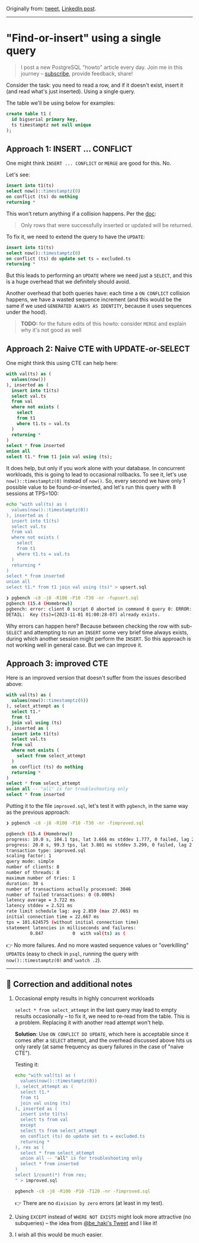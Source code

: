 Originally from: [tweet](https://twitter.com/samokhvalov/status/1719635712545591630), [LinkedIn post]().

---

# "Find-or-insert" using a single query

> I post a new PostgreSQL "howto" article every day. Join me in this
> journey – [subscribe](https://twitter.com/samokhvalov/), provide feedback, share!

Consider the task: you need to read a row, and if it doesn't exist, insert it (and read what's just inserted). Using a
single query.

The table we'll be using below for examples:

```sql
create table t1 (
  id bigserial primary key,
  ts timestamptz not null unique
);
```

## Approach 1: INSERT ... CONFLICT

One might think `INSERT ... CONFLICT` or `MERGE` are good for this. No.

Let's see:

```sql
insert into t1(ts)
select now()::timestamptz(0)
on conflict (ts) do nothing
returning *
```

This won't return anything if a collision happens. Per the [doc](https://postgresql.org/docs/current/sql-insert.html):

> Only rows that were successfully inserted or updated will be returned.

To fix it, we need to extend the query to have the `UPDATE`:

```sql
insert into t1(ts)
select now()::timestamptz(0)
on conflict (ts) do update set ts = excluded.ts
returning *
```

But this leads to performing an `UPDATE` where we need just a `SELECT`, and this is a huge overhead that we definitely
should avoid.

Another overhead that both queries have: each time a `ON CONFLICT` collision happens, we have a wasted sequence
increment (and this would be the same if we used `GENERATED ALWAYS AS IDENTITY`, because it uses sequences under the
hood).

> **TODO:** for the future edits of this howto: consider `MERGE` and explain why it's not good as well

## Approach 2: Naive CTE with UPDATE-or-SELECT

One might think this using CTE can help here:

```sql
with val(ts) as (
  values(now())
), inserted as (
  insert into t1(ts)
  select val.ts
  from val
  where not exists (
    select
    from t1
    where t1.ts = val.ts
  )
  returning *
)
select * from inserted
union all
select t1.* from t1 join val using (ts);
```

It does help, but only if you work alone with your database. In concurrent workloads, this is going to lead to
occasional rollbacks. To see it, let's use `now()::timestamptz(0)` instead of `now()`. So, every second we have only 1
possible value to be found-or-inserted, and let's run this query with 8 sessions at TPS=100:

```bash
echo "with val(ts) as (
  values(now()::timestamptz(0))
), inserted as (
  insert into t1(ts)
  select val.ts
  from val
  where not exists (
    select
    from t1
    where t1.ts = val.ts
  )
  returning *
)
select * from inserted
union all
select t1.* from t1 join val using (ts)" > upsert.sql

❯ pgbench -c8 -j8 -R100 -P10 -T30 -nr -fupsert.sql
pgbench (15.4 (Homebrew))
pgbench: error: client 0 script 0 aborted in command 0 query 0: ERROR:  duplicate key value violates unique constraint "t1_ts_key"
DETAIL:  Key (ts)=(2023-11-01 01:00:28-07) already exists.
```

Why errors can happen here? Because between checking the row with sub-`SELECT` and attempting to run an `INSERT` some
very brief time always exists, during which another session might perform the `INSERT`. So this approach is not working
well in general case. But we can improve it.

## Approach 3: improved CTE

Here is an improved version that doesn't suffer from the issues described above:

```sql
with val(ts) as (
  values(now()::timestamptz(0))
), select_attempt as (
  select t1.*
  from t1
  join val using (ts)
), inserted as (
  insert into t1(ts)
  select val.ts
  from val
  where not exists (
    select from select_attempt
  )
  on conflict (ts) do nothing
  returning *
)
select * from select_attempt
union all -- "all" is for troubleshooting only
select * from inserted
```

Putting it to the file `improved.sql`, let's test it with `pgbench`, in the same way as the previous approach:

```bash
❯ pgbench -c8 -j8 -R100 -P10 -T30 -nr -fimproved.sql

pgbench (15.4 (Homebrew))
progress: 10.0 s, 104.1 tps, lat 3.666 ms stddev 1.777, 0 failed, lag 2.849 ms
progress: 20.0 s, 99.3 tps, lat 3.801 ms stddev 3.299, 0 failed, lag 2.852 ms
transaction type: improved.sql
scaling factor: 1
query mode: simple
number of clients: 8
number of threads: 8
maximum number of tries: 1
duration: 30 s
number of transactions actually processed: 3046
number of failed transactions: 0 (0.000%)
latency average = 3.722 ms
latency stddev = 2.521 ms
rate limit schedule lag: avg 2.859 (max 27.065) ms
initial connection time = 22.667 ms
tps = 101.624575 (without initial connection time)
statement latencies in milliseconds and failures:
         0.847           0  with val(ts) as (
```

👉 No more failures. And no more wasted sequence values or "overkilling" `UPDATE`s (easy to check in `psql`, running the
query with `now()::timestamptz(0)` and `\watch .2`).


---

## 📝 Correction and additional notes

1. Occasional empty results in highly concurrent workloads

   `select * from select_attempt` in the last query may lead to empty results occasionally – to fix it, we need to re-read
   from the table. This is a problem. Replacing it with another read attempt won't help.

   **Solution**: Use `ON CONFLICT DO UPDATE`, which here is acceptable since it comes after a `SELECT` attempt, and the
   overhead discussed above hits us only rarely (at same frequency as query failures in the case of "naive CTE").

   Testing it:

   ```bash
   echo "with val(ts) as (
     values(now()::timestamptz(0))
   ), select_attempt as (
     select t1.*
     from t1
     join val using (ts)
   ), inserted as (
     insert into t1(ts)
     select ts from val
     except
     select ts from select_attempt
     on conflict (ts) do update set ts = excluded.ts
     returning *
   ), res as (
     select * from select_attempt
     union all -- "all" is for troubleshooting only
     select * from inserted
   )
   select 1/count(*) from res;
   " > improved.sql

   pgbench -c8 -j8 -R100 -P10 -T120 -nr -fimproved.sql
   ```

   👉 There are no `division by zero` errors (at least in my test).

2. Using `EXCEPT` instead of `WHERE NOT EXISTS` might look more attractive (no subqueries) – the idea
   from [@be_haki's Tweet](https://twitter.com/be_haki/status/1718993194938187935) and I like it!

3. I wish all this would be much easier.
